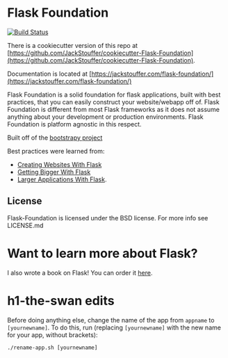 # Flask Foundation
[![Build Status](https://travis-ci.org/JackStouffer/Flask-Foundation.png)](https://travis-ci.org/JackStouffer/Flask-Foundation)

There is a cookiecutter version of this repo at [https://github.com/JackStouffer/cookiecutter-Flask-Foundation](https://github.com/JackStouffer/cookiecutter-Flask-Foundation).

Documentation is located at [https://jackstouffer.com/flask-foundation/](https://jackstouffer.com/flask-foundation/)

Flask Foundation is a solid foundation for flask applications, built with best practices, that you can easily construct your website/webapp off of. Flask Foundation is different from most Flask frameworks as it does not assume anything about your development or production environments. Flask Foundation is platform agnostic in this respect.

Built off of the [bootstrapy project](https://github.com/kirang89/bootstrapy)

Best practices were learned from:

* [Creating Websites With Flask](http://maximebf.com/blog/2012/10/building-websites-in-python-with-flask/)
* [Getting Bigger With Flask](http://maximebf.com/blog/2012/11/getting-bigger-with-flask/)
* [Larger Applications With Flask](http://flask.pocoo.org/docs/patterns/packages/).

## License

Flask-Foundation is licensed under the BSD license. For more info see LICENSE.md

# Want to learn more about Flask?

I also wrote a book on Flask! You can order it [here](https://www.packtpub.com/web-development/mastering-flask).



# h1-the-swan edits

Before doing anything else, change the name of the app from `appname` to `[yournewname]`. To do this, run (replacing `[yournewname]` with the new name for your app, without brackets):

`./rename-app.sh [yournewname]`
